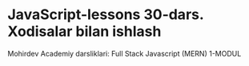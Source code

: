 # JavaScript-lessons 30-dars. Xodisalar bilan ishlash
Mohirdev Academiy darsliklari: Full Stack Javascript (MERN) 1-MODUL
